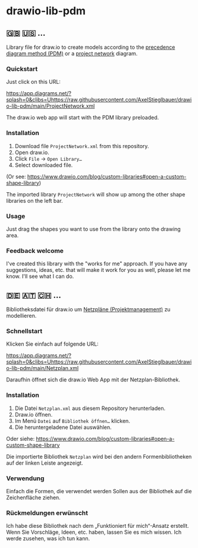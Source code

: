 # drawio-lib-pdm

## 🇬🇧 🇺🇸 …

Library file for draw.io to create models according to the [precedence diagram method (PDM)](https://en.wikipedia.org/wiki/Precedence_diagram_method) or a [project network](https://en.wikipedia.org/wiki/Project_network) diagram.

### Quickstart

Just click on this URL:

<https://app.diagrams.net/?splash=0&clibs=Uhttps://raw.githubusercontent.com/AxelStieglbauer/drawio-lib-pdm/main/ProjectNetwork.xml>

The draw.io web app will start with the PDM library preloaded.

### Installation

1. Download file `ProjectNetwork.xml` from this repository.
2. Open draw.io.
3. Click `File` -> `Open Library…`
4. Select downloaded file.

(Or see: <https://www.drawio.com/blog/custom-libraries#open-a-custom-shape-library>)

The imported library `ProjectNetwork` will show up among the other shape libraries on the left bar.

### Usage

Just drag the shapes you want to use from the library onto the drawing area.

### Feedback welcome

I've created this library with the "works for me" approach. If you have any suggestions, ideas, etc. that will make it work for you as well, please let me know. I'll see what I can do.

## 🇩🇪 🇦🇹 🇨🇭 …

Bibliotheksdatei für draw.io um [Netzpläne (Projektmanagement)](https://de.wikipedia.org/wiki/Netzplantechnik) zu modellieren.

### Schnellstart

Klicken Sie einfach auf folgende URL:

<https://app.diagrams.net/?splash=0&clibs=Uhttps://raw.githubusercontent.com/AxelStieglbauer/drawio-lib-pdm/main/Netzplan.xml>

Daraufhin öffnet sich die draw.io Web App mit der Netzplan-Bibliothek.

### Installation

1. Die Datei `Netzplan.xml` aus diesem Repository herunterladen.
2. Draw.io öffnen.
3. Im Menü `Datei` auf `Bibliothek öffnen…` klicken.
4. Die heruntergeladene Datei auswählen.

Oder siehe: <https://www.drawio.com/blog/custom-libraries#open-a-custom-shape-library>

Die importierte Bibliothek `Netzplan` wird bei den andern Formenbibliotheken auf der linken Leiste angezeigt.  

### Verwendung

Einfach die Formen, die verwendet werden Sollen aus der Bibliothek auf die Zeichenfläche ziehen.

### Rückmeldungen erwünscht

Ich habe diese Bibliothek nach dem „Funktioniert für mich“-Ansatz erstellt. Wenn Sie Vorschläge, Ideen, etc. haben, lassen Sie es mich wissen. Ich werde zusehen, was ich tun kann.
